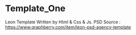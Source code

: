 # Template_One
Leon Template Written by Html &amp; Css &amp; Js. PSD Source : https://www.graphberry.com/item/leon-psd-agency-template
